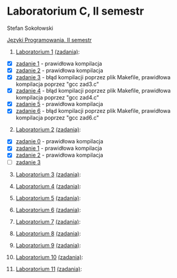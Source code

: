 # Laboratorium C, II semestr
Stefan Sokołowski

[Języki Programowania, II semestr](http://sigma.ug.edu.pl/~stefan/Dydaktyka/JezProg/)

1. [Laboratorium 1](lab1) [(zadania)](http://sigma.ug.edu.pl/~stefan/Dydaktyka/JezProg/Slajdy/Labs01/):
  * [x] [zadanie 1](lab1/zad1.c) - prawidłowa kompilacja
  * [x] [zadanie 2](lab1/zad2.c) - prawidłowa kompilacja
  * [x] [zadanie 3](lab1/zad3.c) - błąd kompilacji poprzez plik Makefile, prawidłowa kompilacja poprzez "gcc zad3.c"
  * [x] [zadanie 4](lab1/zad4.c) - błąd kompilacji poprzez plik Makefile, prawidłowa kompilacja poprzez "gcc zad4.c"
  * [x] [zadanie 5](lab1/zad5.c) - prawidłowa kompilacja
  * [x] [zadanie 6](lab1/zad6.c) - błąd kompilacji poprzez plik Makefile, prawidłowa kompilacja poprzez "gcc zad6.c"

2. [Laboratorium 2](lab2) [(zadania)](http://sigma.ug.edu.pl/~stefan/Dydaktyka/JezProg/Slajdy/Labs02/):
  * [x] [zadanie 0](lab2/zad0.c) - prawidłowa kompilacja
  * [x] [zadanie 1](lab2/zad1.c) - prawidłowa kompilacja
  * [x] [zadanie 2](lab2/zad2.c) - prawidłowa kompilacja
  * [ ] [zadanie 3](lab2/zad3.c)

3. [Laboratorium 3](lab3) [(zadania)](http://sigma.ug.edu.pl/~stefan/Dydaktyka/JezProg/Slajdy/Labs03/):

4. [Laboratorium 4](lab4) [(zadania)](http://sigma.ug.edu.pl/~stefan/Dydaktyka/JezProg/Slajdy/Labs04/):

5. [Laboratorium 5](lab5) [(zadania)](http://sigma.ug.edu.pl/~stefan/Dydaktyka/JezProg/Slajdy/Labs05/):

6. [Laboratorium 6](lab6) [(zadania)](http://sigma.ug.edu.pl/~stefan/Dydaktyka/JezProg/Slajdy/Labs06/):

7. [Laboratorium 7](lab7) [(zadania)](http://sigma.ug.edu.pl/~stefan/Dydaktyka/JezProg/Slajdy/Labs07/):

8. [Laboratorium 8](lab8) [(zadania)](http://sigma.ug.edu.pl/~stefan/Dydaktyka/JezProg/Slajdy/Labs08/):

9. [Laboratorium 9](lab9) [(zadania)](http://sigma.ug.edu.pl/~stefan/Dydaktyka/JezProg/Slajdy/Labs09/):

10. [Laboratorium 10](lab10) [(zadania)](http://sigma.ug.edu.pl/~stefan/Dydaktyka/JezProg/Slajdy/Labs10/):

11. [Laboratorium 11](lab11) [(zadania)](http://sigma.ug.edu.pl/~stefan/Dydaktyka/JezProg/Slajdy/Labs11/):
